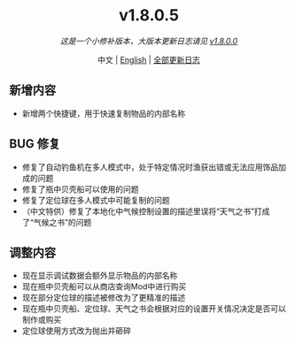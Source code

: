 ﻿<h1 align="center">v1.8.0.5</h1>

<div align="center">

*这是一个小修补版本，大版本更新日志请见 [v1.8.0.0](v1.8.0.0.md)*

中文 | [English](../en/v1.8.0.5.md) | [全部更新日志](../../ChangeLog.md)

</div>

## 新增内容

- 新增两个快捷键，用于快速复制物品的内部名称

## BUG 修复

- 修复了自动钓鱼机在多人模式中，处于特定情况时渔获出错或无法应用饰品加成的问题
- 修复了瓶中贝壳船可以使用的问题
- 修复了定位球在多人模式中可能复制的问题
- （中文特供）修复了本地化中气候控制设置的描述里误将“天气之书”打成了“气候之书”的问题

## 调整内容

- 现在显示调试数据会额外显示物品的内部名称
- 现在瓶中贝壳船可以从商店查询Mod中进行购买
- 现在部分定位球的描述被修改为了更精准的描述
- 现在瓶中贝壳船、定位球、天气之书会根据对应的设置开关情况决定是否可以制作或购买
- 定位球使用方式改为抛出并砸碎